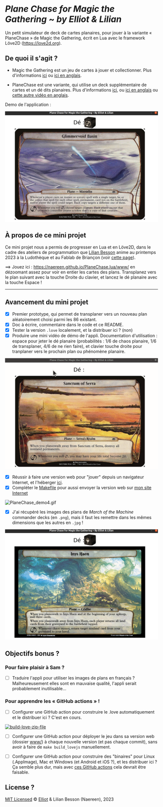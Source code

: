 # *Plane Chase for Magic the Gathering* ~ *by Elliot & Lilian*

Un petit simulateur de deck de cartes planaires, pour jouer à la variante « PlaneChase » de Magic the Gathering, écrit en Lua avec le framework Löve2D (<https://love2d.org>).

## De quoi il s'agit ?

- Magic the Gathering est un jeu de cartes à jouer et collectionner. Plus d'informations [ici](https://fr.wikipedia.org/wiki/Magic_:_L'Assembl%C3%A9e) ou [ici en anglais](https://mtg.fandom.com/wiki/Main_Page).

- PlaneChase est une variante, qui utilise un deck supplémentaire de cartes et un dé dits planaires. Plus d'informations [ici](https://www.youtube.com/watch?v=p-mx3WwpjUU), ou [ici en anglais](https://mtg.fandom.com/wiki/Planechase_(format)) ou [cette autre vidéo en anglais](https://www.youtube.com/watch?v=wC98RS2YvJk).

Demo de l'application :

![PlaneChase_demo1.png](PlaneChase_demo1.png)

## À propos de ce mini projet

Ce mini projet nous a permis de progresser en Lua et en Löve2D, dans le cadre des ateliers de programmation que [Lilian Besson](https://GitHub.com/Naereen) anime au printemps 2023 à la Ludothèque et au Fablab de Briançon (voir [cette page](https://github.com/aucoindujeu/codeclub)).

==> Jouez ici : <https://naereen.github.io/PlaneChase.lua/www/> en dézoomant assez pour voir en entier les cartes des plans. Transplanez vers le plan suivant avec la touche Droite du clavier, et lancez le dé planaire avec la touche Espace !

----

## Avancement du mini projet

- [x] Premier prototype, qui permet de transplaner vers un nouveau plan aléatoirement choisi parmi les 86 existant.
- [x] Doc à écrire, commentaire dans le code et ce README.
- [x] Tester la version `.love` localement, et la distribuer ici ? (non)
- [x] Produire une mini vidéo de démo de l'appli. Documentation d'utilisation : espace pour jeter le dé planaire (probabilités : 1/6 de chaos planaire, 1/6 de transplaner, 4/6 de ne rien faire), et clavier touche droite pour tranplaner vers le prochain plan ou phénomène planaire.

![PlaneChase_demo3.gif](PlaneChase_demo3.gif)

- [x] Réussir à faire une version web pour "jouer" depuis un navigateur Internet, et l'héberger [ici](https://naereen.github.io/PlaneChase.lua/www/).
- [x] Compléter le [Makefile](Makefile) pour aussi envoyer la version web sur [mon site Internet](https://perso.crans.org/besson/publis/PlaneChase.lua/)

![PlaneChase_demo4.gif](PlaneChase_demo4.gif)

- [x] J'ai récupéré les images des plans de *March of the Machine* commander decks (en `.png`), mais il faut les remettre dans les mêmes dimensions que les autres en `.jpg` !

![PlaneChase_demo2.png](PlaneChase_demo2.png)

## Objectifs bonus ?

### Pour faire plaisir à Sam ?

- [ ] Traduire l'appli pour utiliser les images de plans en français ? Malheureusement elles sont en mauvaise qualité, l'appli serait probablement inutilisable...

### Pour apprendre les « GitHub actions » !

- [ ] Configurer une GitHub action pour construire le .love automatiquement et le distribuer ici ? C'est en cours.

[![build-love-zip-file](https://github.com/Naereen/PlaneChase.lua/actions/workflows/build-love-zip-file.yml/badge.svg)](https://github.com/Naereen/PlaneChase.lua/actions/workflows/build-love-zip-file.yml)

- [ ] Configurer une GitHub action pour déployer le jeu dans sa version web (dossier [www/](www/)) à chaque nouvelle version (et pas chaque commit), sans avoir à faire de `make build_lovejs` manuellement.

- [ ] Configurer une GitHub action pour construire des "binaires" pour Linux (.AppImage), Mac et Windows (et Android et iOS ?), et les distribuer ici ? Ça semble plus dur, mais avec [ces GitHub actions](https://github.com/marketplace/actions/love-actions-for-linux) cela devrait être faisable.

## License ?

[MIT Licensed](LICENSE)
© [Elliot](https://github.com/Elliott005) & Lilian Besson (Naereen), 2023
